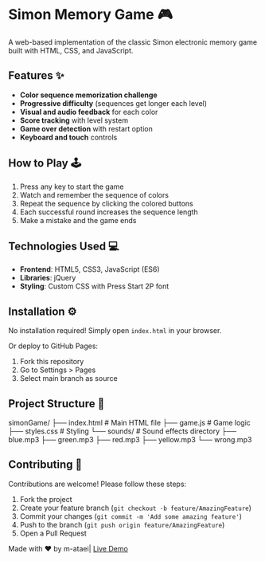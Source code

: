 # Simon Memory Game 🎮

A web-based implementation of the classic Simon electronic memory game built with HTML, CSS, and JavaScript.

## Features ✨

- **Color sequence memorization challenge**
- **Progressive difficulty** (sequences get longer each level)
- **Visual and audio feedback** for each color
- **Score tracking** with level system
- **Game over detection** with restart option
- **Keyboard and touch** controls

## How to Play 🕹️

1. Press any key to start the game
2. Watch and remember the sequence of colors
3. Repeat the sequence by clicking the colored buttons
4. Each successful round increases the sequence length
5. Make a mistake and the game ends

## Technologies Used 💻

- **Frontend**: HTML5, CSS3, JavaScript (ES6)
- **Libraries**: jQuery
- **Styling**: Custom CSS with Press Start 2P font

## Installation ⚙️

No installation required! Simply open `index.html` in your browser.

Or deploy to GitHub Pages:
1. Fork this repository
2. Go to Settings > Pages
3. Select main branch as source

## Project Structure 📂
simonGame/
├── index.html # Main HTML file
├── game.js # Game logic
├── styles.css # Styling
└── sounds/ # Sound effects directory
├── blue.mp3
├── green.mp3
├── red.mp3
├── yellow.mp3
└── wrong.mp3


## Contributing 🤝

Contributions are welcome! Please follow these steps:
1. Fork the project
2. Create your feature branch (`git checkout -b feature/AmazingFeature`)
3. Commit your changes (`git commit -m 'Add some amazing feature'`)
4. Push to the branch (`git push origin feature/AmazingFeature`)
5. Open a Pull Request



Made with ❤️ by m-ataei| [Live Demo](https://m-ataei.github.io/simonGame/)

